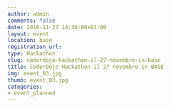 ```yaml
---
author: admin
comments: false
date: 2016-11-27 14:30:00+01:00
layout: event
location: base
registration_url:
type: Hackathon
slug: coderdojo-hackathon-il-27-novembre-in-base
title: CoderDojo Hackathon il 27 novembre in BASE
img: event_03.jpg
thumb: event_03.jpg
categories:
- event_planned
---
```

